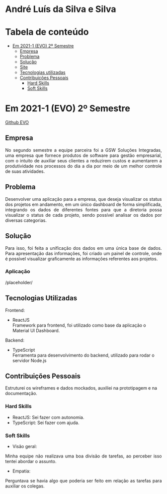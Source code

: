 # André Luís da Silva e Silva

# Tabela de conteúdo
   - [Em 2021-1 (EVO) 2º Semestre](#em-2021-1-EVO-1º-semestre)
        - [Empresa](#empresa)
        - [Problema](#problema)
        - [Solução](#solução)
        - [Site](#site)
        - [Tecnologias utilizadas](#tecnologias-utilizadas)
        - [Contribuições Pessoais](#contribuições-pessoais)
            - [Hard Skills](#hard-skills)
            - [Soft Skills](#soft-skills)

# Em 2021-1 (EVO) 2º Semestre
[Github EVO](https://github.com/AndreSilva358/api-EVO)

## Empresa
<p align="justify">
No segundo semestre a equipe parceira foi a GSW Soluções Integradas, uma empresa que fornece produtos de software para gestão empresarial, com o intuito de auxiliar seus clientes a reduzirem custos e aumentarem a produtividade nos processos do dia a dia por meio de um melhor controle de suas atividades.



## Problema
<p align="justify">
Desenvolver uma aplicação para a empresa, que deseja visualizar os status dos projetos em andamento, em um único dashboard de forma simplificada, integrando os dados de diferentes fontes para que a diretoria possa visualizar o status de cada projeto, sendo possível analisar os dados por diversas categorias.
</p>

## Solução
<p align="justify">
   Para isso, foi feita a unificação dos dados em uma única base de dados. Para apresentação das informações, foi criado um painel de controle, onde é possível visualizar graficamente as informações referentes aos projetos.



</p>

### Aplicação
/placeholder/



## Tecnologias Utilizadas
Frontend:
- ReactJS \
Framework para frontend, foi utilizado como base da aplicação o Material UI Dashboard. 


Backend:
- TypeScript  \
Ferramenta para desenvolvimento do backend, utilizado para rodar o servidor Node.js

## Contribuições Pessoais

Estruturei os wireframes e dados mockados, auxiliei na prototipagem e na documentação.

### Hard Skills
- ReactJS: Sei fazer com autonomia.
- TypeScript: Sei fazer com ajuda.

### Soft Skills
- Visão geral:
<p align="justify">
Minha equipe não realizava uma boa divisão de tarefas, ao perceber isso tentei abordar o assunto.
</p>

- Empatia:
<p align="justify">
Perguntava se havia algo que poderia ser feito em relação as tarefas para auxiliar os colegas.
</p>

